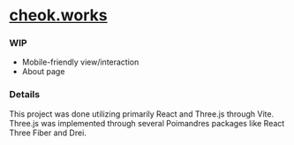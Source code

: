 # [cheok.works](https://cheok.works)

### WIP
- Mobile-friendly view/interaction
- About page

### Details
This project was done utilizing primarily React and Three.js through Vite. Three.js was implemented through several Poimandres packages like React Three Fiber and Drei.
